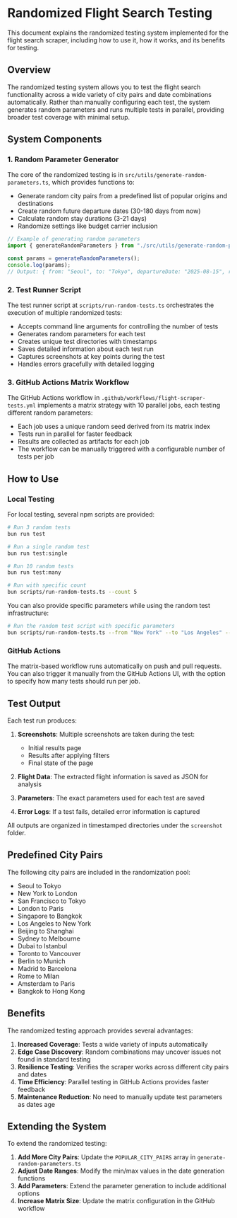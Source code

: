 # Randomized Flight Search Testing

This document explains the randomized testing system implemented for the flight search scraper, including how to use it, how it works, and its benefits for testing.

## Overview

The randomized testing system allows you to test the flight search functionality across a wide variety of city pairs and date combinations automatically. Rather than manually configuring each test, the system generates random parameters and runs multiple tests in parallel, providing broader test coverage with minimal setup.

## System Components

### 1. Random Parameter Generator

The core of the randomized testing is in `src/utils/generate-random-parameters.ts`, which provides functions to:

- Generate random city pairs from a predefined list of popular origins and destinations
- Create random future departure dates (30-180 days from now)
- Calculate random stay durations (3-21 days)
- Randomize settings like budget carrier inclusion

```typescript
// Example of generating random parameters
import { generateRandomParameters } from "./src/utils/generate-random-parameters";

const params = generateRandomParameters();
console.log(params);
// Output: { from: "Seoul", to: "Tokyo", departureDate: "2025-08-15", returnDate: "2025-08-25", includeBudget: true }
```

### 2. Test Runner Script

The test runner script at `scripts/run-random-tests.ts` orchestrates the execution of multiple randomized tests:

- Accepts command line arguments for controlling the number of tests
- Generates random parameters for each test
- Creates unique test directories with timestamps
- Saves detailed information about each test run
- Captures screenshots at key points during the test
- Handles errors gracefully with detailed logging

### 3. GitHub Actions Matrix Workflow

The GitHub Actions workflow in `.github/workflows/flight-scraper-tests.yml` implements a matrix strategy with 10 parallel jobs, each testing different random parameters:

- Each job uses a unique random seed derived from its matrix index
- Tests run in parallel for faster feedback
- Results are collected as artifacts for each job
- The workflow can be manually triggered with a configurable number of tests per job

## How to Use

### Local Testing

For local testing, several npm scripts are provided:

```bash
# Run 3 random tests
bun run test

# Run a single random test
bun run test:single

# Run 10 random tests
bun run test:many

# Run with specific count
bun scripts/run-random-tests.ts --count 5
```

You can also provide specific parameters while using the random test infrastructure:

```bash
# Run the random test script with specific parameters
bun scripts/run-random-tests.ts --from "New York" --to "Los Angeles" --departure "2025-05-01" --return "2025-05-10"
```

### GitHub Actions

The matrix-based workflow runs automatically on push and pull requests. You can also trigger it manually from the GitHub Actions UI, with the option to specify how many tests should run per job.

## Test Output

Each test run produces:

1. **Screenshots**: Multiple screenshots are taken during the test:
   - Initial results page
   - Results after applying filters
   - Final state of the page

2. **Flight Data**: The extracted flight information is saved as JSON for analysis

3. **Parameters**: The exact parameters used for each test are saved

4. **Error Logs**: If a test fails, detailed error information is captured

All outputs are organized in timestamped directories under the `screenshot` folder.

## Predefined City Pairs

The following city pairs are included in the randomization pool:

- Seoul to Tokyo
- New York to London
- San Francisco to Tokyo
- London to Paris
- Singapore to Bangkok
- Los Angeles to New York
- Beijing to Shanghai
- Sydney to Melbourne
- Dubai to Istanbul
- Toronto to Vancouver
- Berlin to Munich
- Madrid to Barcelona
- Rome to Milan
- Amsterdam to Paris
- Bangkok to Hong Kong

## Benefits

The randomized testing approach provides several advantages:

1. **Increased Coverage**: Tests a wide variety of inputs automatically
2. **Edge Case Discovery**: Random combinations may uncover issues not found in standard testing
3. **Resilience Testing**: Verifies the scraper works across different city pairs and dates
4. **Time Efficiency**: Parallel testing in GitHub Actions provides faster feedback
5. **Maintenance Reduction**: No need to manually update test parameters as dates age

## Extending the System

To extend the randomized testing:

1. **Add More City Pairs**: Update the `POPULAR_CITY_PAIRS` array in `generate-random-parameters.ts`
2. **Adjust Date Ranges**: Modify the min/max values in the date generation functions
3. **Add Parameters**: Extend the parameter generation to include additional options
4. **Increase Matrix Size**: Update the matrix configuration in the GitHub workflow
